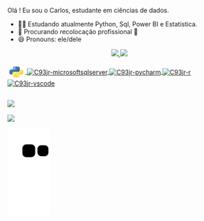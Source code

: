 Olá ! Eu sou o Carlos, estudante em ciências de dados.      

- 👨‍💻 Estudando atualmente Python, Sql, Power BI e Estatistica.
- 🦾 Procurando recolocação profissional 🦾
- 😄 Pronouns: ele/dele


<div align="center">
  <a href="https://github.com/C93jr">
  <img height="180em" src="https://github-readme-stats.vercel.app/api?username=C93jr&show_icons=true&theme=tokyonight&include_all_commits=true&count_private=true"/>
  <img height="180em" src="https://github-readme-stats.vercel.app/api/top-langs/?username=C93jr&layout=compact&langs_count=7&theme=tokyonight"/>
</div>
<div style="display: inline_block"><br>
  
  <img align="center" alt="C93jr-Python" height="30" width="40" src="https://raw.githubusercontent.com/devicons/devicon/master/icons/python/python-original.svg">
  <img align="center" alt="C93jr-microsoftsqlserver" height="30" width="40" src = https://cdn.jsdelivr.net/gh/devicons/devicon/icons/microsoftsqlserver/microsoftsqlserver-plain.svg>
  <img align="center" alt="C93jr-pycharm" height="30" width="40" src = https://cdn.jsdelivr.net/gh/devicons/devicon/icons/pycharm/pycharm-original.svg>
  <img align="center" alt="C93jr-r" height="30" width="40" src = https://cdn.jsdelivr.net/gh/devicons/devicon/icons/r/r-original.svg>
  <img align="center" alt="C93jr-vscode" height="30" width="40" src = https://cdn.jsdelivr.net/gh/devicons/devicon/icons/vscode/vscode-original.svg>
  
  ##
 
<div> 
  
  <a href="https://www.instagram.com/jr_.carlos/" target="_blank"><img src="https://img.shields.io/badge/-Instagram-%23E4405F?style=for-the-badge&logo=instagram&logoColor=white" target="_blank"></a>
 
  <a href="https://www.linkedin.com/in/carlos-henrique-0266481a1/" target="_blank"><img src="https://img.shields.io/badge/-LinkedIn-%230077B5?style=for-the-badge&logo=linkedin&logoColor=white" target="_blank"></a> 
 
  ![Snake animation](https://github.com/rafaballerini/rafaballerini/blob/output/github-contribution-grid-snake.svg)
 
</div>
